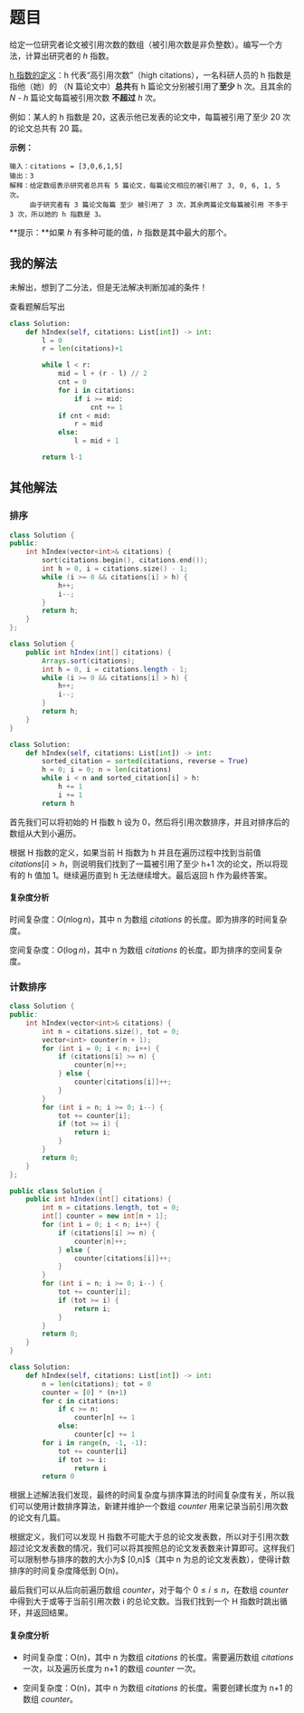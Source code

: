 # 题目

给定一位研究者论文被引用次数的数组（被引用次数是非负整数）。编写一个方法，计算出研究者的 *h* 指数。

[h 指数的定义](https://baike.baidu.com/item/h-index/3991452?fr=aladdin)：h 代表“高引用次数”（high citations），一名科研人员的 h 指数是指他（她）的 （N 篇论文中）**总共**有 h 篇论文分别被引用了**至少** h 次。且其余的 *N - h* 篇论文每篇被引用次数 **不超过** *h* 次。

例如：某人的 h 指数是 20，这表示他已发表的论文中，每篇被引用了至少 20 次的论文总共有 20 篇。

**示例：**

```
输入：citations = [3,0,6,1,5]
输出：3 
解释：给定数组表示研究者总共有 5 篇论文，每篇论文相应的被引用了 3, 0, 6, 1, 5 次。
     由于研究者有 3 篇论文每篇 至少 被引用了 3 次，其余两篇论文每篇被引用 不多于 3 次，所以她的 h 指数是 3。
```

**提示：**如果 *h* 有多种可能的值，*h* 指数是其中最大的那个。

## 我的解法

未解出，想到了二分法，但是无法解决判断加减的条件！

查看题解后写出

```python
class Solution:
    def hIndex(self, citations: List[int]) -> int:
        l = 0
        r = len(citations)+1

        while l < r:
            mid = l + (r - l) // 2
            cnt = 0
            for i in citations:
                if i >= mid:
                    cnt += 1
            if cnt < mid:
                r = mid
            else:
                l = mid + 1

        return l-1
```

## 其他解法

### 排序

```c++
class Solution {
public:
    int hIndex(vector<int>& citations) {
        sort(citations.begin(), citations.end());
        int h = 0, i = citations.size() - 1;
        while (i >= 0 && citations[i] > h) {
            h++;
            i--;
        }
        return h;
    }
};
```

```java
class Solution {
    public int hIndex(int[] citations) {
        Arrays.sort(citations);
        int h = 0, i = citations.length - 1; 
        while (i >= 0 && citations[i] > h) {
            h++; 
            i--;
        }
        return h;
    }
}
```

```python
class Solution:
    def hIndex(self, citations: List[int]) -> int:
        sorted_citation = sorted(citations, reverse = True)
        h = 0; i = 0; n = len(citations)
        while i < n and sorted_citation[i] > h:
            h += 1
            i += 1
        return h
```

首先我们可以将初始的 $\text{H}$ 指数 h 设为 0，然后将引用次数排序，并且对排序后的数组从大到小遍历。

根据 $\text{H}$ 指数的定义，如果当前 $\text{H}$ 指数为 h 并且在遍历过程中找到当前值 $\textit{citations}[i] > h$，则说明我们找到了一篇被引用了至少 h+1 次的论文，所以将现有的 h 值加 1。继续遍历直到 h 无法继续增大。最后返回 h 作为最终答案。

#### 复杂度分析

时间复杂度：$O(n \log n)$，其中 n 为数组 $\textit{citations}$ 的长度。即为排序的时间复杂度。

空间复杂度：$O(\log n)$，其中 n 为数组 $\textit{citations}$ 的长度。即为排序的空间复杂度。

### 计数排序

```c++
class Solution {
public:
    int hIndex(vector<int>& citations) {
        int n = citations.size(), tot = 0;
        vector<int> counter(n + 1);
        for (int i = 0; i < n; i++) {
            if (citations[i] >= n) {
                counter[n]++;
            } else {
                counter[citations[i]]++;
            }
        }
        for (int i = n; i >= 0; i--) {
            tot += counter[i];
            if (tot >= i) {
                return i;
            }
        }
        return 0;
    }
};
```

```java
public class Solution {
    public int hIndex(int[] citations) {
        int n = citations.length, tot = 0;
        int[] counter = new int[n + 1];
        for (int i = 0; i < n; i++) {
            if (citations[i] >= n) {
                counter[n]++;
            } else {
                counter[citations[i]]++;
            }
        }
        for (int i = n; i >= 0; i--) {
            tot += counter[i];
            if (tot >= i) {
                return i;
            }
        }
        return 0;
    }
}
```

```python
class Solution:
    def hIndex(self, citations: List[int]) -> int:
        n = len(citations); tot = 0
        counter = [0] * (n+1)
        for c in citations:
            if c >= n:
                counter[n] += 1
            else:
                counter[c] += 1
        for i in range(n, -1, -1):
            tot += counter[i]
            if tot >= i:
                return i
        return 0
```

根据上述解法我们发现，最终的时间复杂度与排序算法的时间复杂度有关，所以我们可以使用计数排序算法，新建并维护一个数组 $\textit{counter}$ 用来记录当前引用次数的论文有几篇。

根据定义，我们可以发现 $\text{H}$ 指数不可能大于总的论文发表数，所以对于引用次数超过论文发表数的情况，我们可以将其按照总的论文发表数来计算即可。这样我们可以限制参与排序的数的大小为$ [0,n]$（其中 n 为总的论文发表数），使得计数排序的时间复杂度降低到 O(n)。

最后我们可以从后向前遍历数组 $\textit{counter}$，对于每个 $0 \le i \le n$，在数组 $\textit{counter}$ 中得到大于或等于当前引用次数 i 的总论文数。当我们找到一个 $\text{H}$ 指数时跳出循环，并返回结果。

#### 复杂度分析

- 时间复杂度：O(n)，其中 n 为数组 $\textit{citations}$ 的长度。需要遍历数组 $\textit{citations}$ 一次，以及遍历长度为 n+1 的数组 $\textit{counter}$ 一次。

- 空间复杂度：O(n)，其中 n 为数组 $\textit{citations}$ 的长度。需要创建长度为 n+1 的数组 $\textit{counter}$。


